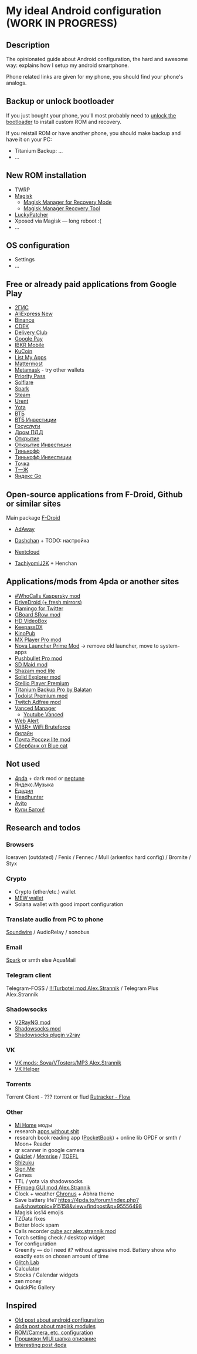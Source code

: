 # My ideal Android configuration (WORK IN PROGRESS)

## Description

The opinionated guide about Android configuration, the hard and awesome way:
explains how I setup my android smartphone.

Phone related links are given for my phone, you should find your phone's
analogs.

## Backup or unlock bootloader

If you just bought your phone, you'll most probably need to
[unlock the bootloader](https://4pda.to/forum/index.php?showtopic=721838&st=14360#entry63359408)
to install custom ROM and recovery.

If you reistall ROM or have another phone, you should make backup and have it
on your PC:

* Titanium Backup: ...
* ...

## New ROM installation

* TWRP
* [Magisk](https://4pda.to/forum/index.php?showtopic=774072)
  * [Magisk Manager for Recovery Mode](https://4pda.to/forum/index.php?showtopic=915158&st=0#entry76265618)
  * [Magisk Manager Recovery Tool](https://4pda.to/forum/index.php?showtopic=915158&st=20#entry81113962)
* [LuckyPatcher](https://4pda.to/forum/index.php?showtopic=298302)
* Xposed via Magisk — long reboot :(
* ...

## OS configuration

* Settings
* ...

## Free or already paid applications from Google Play

* [2ГИС](https://play.google.com/store/apps/details?id=ru.dublgis.dgismobile)
* [AliExpress New](https://play.google.com/store/apps/details?id=ru.aliexpress.buyer)
* [Binance](https://play.google.com/store/apps/details?id=com.binance.dev)
* [CDEK](https://play.google.com/store/apps/details?id=com.logistic.sdek)
* [Delivery Club](https://play.google.com/store/apps/details?id=com.deliveryclub)
* [Google Pay](https://play.google.com/store/apps/details?id=com.google.android.apps.walletnfcrel)
* [IBKR Mobile](https://play.google.com/store/apps/details?id=atws.app)
* [KuCoin](https://play.google.com/store/apps/details?id=com.kubi.kucoin)
* [List My Apps](https://play.google.com/store/apps/details?id=de.onyxbits.listmyapps)
* [Mattermost](https://play.google.com/store/apps/details?id=com.mattermost.rn)
* [Metamask](https://play.google.com/store/apps/details?id=io.metamask) - try
other wallets
* [Priority Pass](https://play.google.com/store/apps/details?id=com.prioritypass3)
* [Solflare](https://play.google.com/store/apps/details?id=com.solflare.mobile)
* [Spark](https://play.google.com/store/apps/details?id=com.readdle.spark)
* [Steam](https://play.google.com/store/apps/details?id=com.valvesoftware.android.steam.community)
* [Urent](https://play.google.com/store/apps/details?id=ru.urentbike.app)
* [Yota](https://play.google.com/store/apps/details?id=ru.yota.android)
* [ВТБ](https://play.google.com/store/apps/details?id=ru.vtb24.mobilebanking.android)
* [ВТБ Инвестиции](https://play.google.com/store/apps/details?id=ru.vtb.invest)
* [Госуслуги](https://play.google.com/store/apps/details?id=ru.rostel)
* [Дром ПДД](https://play.google.com/store/apps/details?id=ru.drom.pdd.android.app)
* [Открытие](https://play.google.com/store/apps/details?id=com.openbank)
* [Открытие Инвестиции](https://play.google.com/store/apps/details?id=ru.openbroker.app)
* [Тинькофф](https://play.google.com/store/apps/details?id=com.idamob.tinkoff.android)
* [Тинькофф Инвестиции](https://play.google.com/store/apps/details?id=ru.tinkoff.investing)
* [Точка](https://play.google.com/store/apps/details?id=ru.zhuck.webapp)
* [Т—Ж](https://play.google.com/store/apps/details?id=com.tjuraniaapp)
* [Яндекс Go](https://play.google.com/store/apps/details?id=ru.yandex.taxi)

## Open-source applications from F-Droid, Github or similar sites

Main package [F-Droid](https://f-droid.org/repository/browse/?fdid=org.fdroid.fdroid)

* [AdAway](https://f-droid.org/repository/browse/?fdid=org.adaway)
* [Dashchan](https://f-droid.org/en/packages/com.mishiranu.dashchan/) + TODO: настройка
* [Nextcloud](https://f-droid.org/packages/com.nextcloud.client/)

* [TachiyomiJ2K](https://github.com/Jays2Kings/tachiyomiJ2K) + Henchan

## Applications/mods from 4pda or another sites

* [#WhoCalls Kaspersky mod](https://4pda.to/forum/index.php?showtopic=962141)
* [DriveDroid (+ fresh mirrors)](https://4pda.to/forum/index.php?showtopic=405264)
* [Flamingo for Twitter](https://4pda.to/forum/index.php?showtopic=750208)
* [GBoard SRow mod](https://4pda.to/forum/index.php?s=&showtopic=469533&view=findpost&p=63157237)
* [HD VideoBox](https://strannikmodz.me/apps/media/135-hdvideobox-222.html)
* [KeepassDX](https://4pda.to/forum/index.php?showtopic=956751)
* [KinoPub](https://kino.pub/plugin/android)
* [MX Player Pro mod](https://4pda.to/forum/index.php?showtopic=253883)
* [Nova Launcher Prime Mod](https://4pda.to/forum/index.php?showtopic=297970) -> remove old launcher, move to system-apps
* [Pushbullet Pro mod](https://4pda.to/forum/index.php?showtopic=444653)
* [SD Maid mod](https://4pda.to/forum/index.php?showtopic=230839)
* [Shazam mod lite](https://4pda.to/forum/index.php?showtopic=128657)
* [Solid Explorer mod](https://4pda.to/forum/index.php?showtopic=325553)
* [Stellio Player Premium](https://pdalife.ru/stellio-player-android-a33518.html)
* [Titanium Backup Pro by Balatan](https://4pda.to/forum/index.php?showtopic=152562)
* [Todoist Premium mod](https://4pda.to/forum/index.php?showtopic=445134)
* [Twitch Adfree mod](https://4pda.to/forum/index.php?showtopic=320321)
* [Vanced Manager](https://4pda.to/forum/index.php?showtopic=997981)
  * [Youtube Vanced](https://4pda.to/forum/index.php?showtopic=916464)
* [Web Alert](https://4pda.to/forum/index.php?showtopic=1020319)
* [WIBR+ WiFi Bruteforce](https://4pda.to/forum/index.php?showtopic=474979)
* [билайн](https://strannikmodz.me/apps/call-and-sms/1167-beeline-mp.html)
* [Почта России lite mod](https://4pda.to/forum/index.php?showtopic=527578)
* [Сбербанк от Blue cat](https://4pda.to/forum/index.php?showtopic=413213)

## Not used

* [4pda](https://play.google.com/store/apps/details?id=ru.fourpda.client) + dark
mod or [neptune](https://4pda.to/forum/index.php?showtopic=912798)
* Яндекс.Музыка
* [Едадил](https://strannikmodz.me/apps/office/1000-edadil.html)
* [Headhunter](https://strannikmodz.me/apps/other/745-headhunter.html)
* [Avito](https://strannikmodz.me/apps/internet/309-avito-800.html)
* [Купи Батон!](https://4pda.to/forum/index.php?showtopic=494295)

## Research and todos

### Browsers

Iceraven (outdated) / Fenix / Fennec / Mull (arkenfox hard config) / Bromite / Styx

### Crypto

* Crypto (ether/etc.) wallet
* [MEW wallet](https://play.google.com/store/apps/details?id=com.myetherwallet.mewwallet)
* Solana wallet with good import configuration

### Translate audio from PC to phone

[Soundwire](https://4pda.to/forum/index.php?showtopic=456143) / AudioRelay / sonobus

### Email

[Spark](https://play.google.com/store/apps/details?id=com.readdle.spark) or smth else
AquaMail

### Telegram client

Telegram-FOSS / [!!!Turbotel mod Alex.Strannik](https://4pda.to/forum/index.php?showtopic=820264) /
Telegram Plus Alex.Strannik

### Shadowsocks

* [V2RayNG mod](https://4pda.to/forum/index.php?showtopic=1033788)
* [Shadowsocks mod](https://4pda.to/forum/index.php?showtopic=744431)
* [Shadowsocks plugin v2ray](https://play.google.com/store/apps/details?id=com.github.shadowsocks.plugin.v2ray)

### VK

* [VK mods: Sova/VTosters/MP3 Alex.Strannik](https://4pda.to/forum/index.php?showtopic=246233)
* [VK Helper](https://strannikmodz.me/apps/internet/896-vk-helper.html)

### Torrents

Torrent Client - ??? ttorrent or flud
[Rutracker - Flow](https://4pda.to/forum/index.php?showtopic=729411)

### Other

* [Mi Home](https://play.google.com/store/apps/details?id=com.xiaomi.smarthome) моды
* research [apps without shit](https://4pda.to/forum/index.php?showtopic=1005108&st=220)
* research book reading app ([PocketBook](https://play.google.com/store/apps/details?id=com.obreey.reader)) +
online lib OPDF or smth / Moon+ Reader
* qr scanner in google camera
* [Quizlet](https://play.google.com/store/apps/details?id=com.quizlet.quizletandroid) /
[Memrise](https://strannikmodz.me/apps/learning/1010-memrise.html) /
[TOEFL](https://strannikmodz.me/apps/learning/587-toefl.html)
* [Shizuku](https://play.google.com/store/apps/details?id=moe.shizuku.privileged.api)
* [Sign.Me](https://play.google.com/store/apps/details?id=me.sign)
* Games
* TTL / yota via shadowsocks
* [FFmpeg GUI mod Alex.Strannik](https://4pda.to/forum/index.php?showtopic=318265)
* Clock + weather [Chronus](https://4pda.to/forum/index.php?showtopic=425879) + Abhra theme
* Save battery life? <https://4pda.to/forum/index.php?s=&showtopic=915158&view=findpost&p=95556498>
* Magisk ios14 emojis
* TZData fixes
* Better block spam
* Calls recorder [cube acr alex.strannik mod](https://4pda.to/forum/index.php?showtopic=845323&st=1560)
* Torch setting check / desktop widget
* Tor configuration
* Greenify — do I need it? without agressive mod. Battery show who exactly eats
on chosen amount of time
* [Glitch Lab](https://strannikmodz.me/apps/multimedia/827-glitch-lab.html)
* Calculator
* Stocks / Calendar widgets
* zen money
* QuickPic Gallery

## Inspired

* [Old post about android configuration](https://gist.github.com/Robpol86/6026509)
* [4pda post about magisk modules](https://4pda.to/forum/index.php?showtopic=946260&st=120#entry79458465)
* [ROM/Camera, etc. configuration](https://4pda.to/forum/index.php?showtopic=1023071&view=findpost&p=111994948)
* [Прошивки MIUI шапка описание](https://4pda.to/forum/index.php?showtopic=1019227)
* [Interesting post 4pda](https://4pda.to/forum/index.php?showtopic=151739&view=findpost&p=106328856)
